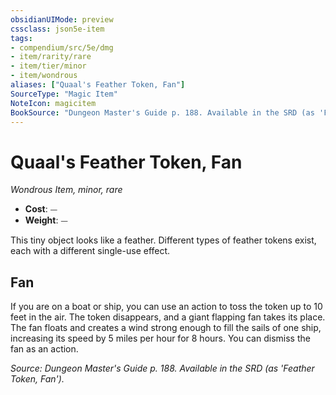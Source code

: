 ```yaml
---
obsidianUIMode: preview
cssclass: json5e-item
tags:
- compendium/src/5e/dmg
- item/rarity/rare
- item/tier/minor
- item/wondrous
aliases: ["Quaal's Feather Token, Fan"]
SourceType: "Magic Item"
NoteIcon: magicitem
BookSource: "Dungeon Master's Guide p. 188. Available in the SRD (as 'Feather Token, Fan')."
---
```

# Quaal's Feather Token, Fan
*Wondrous Item, minor, rare*  

- **Cost**: ⏤
- **Weight**: ⏤

This tiny object looks like a feather. Different types of feather tokens exist, each with a different single-use effect.

## Fan

If you are on a boat or ship, you can use an action to toss the token up to 10 feet in the air. The token disappears, and a giant flapping fan takes its place. The fan floats and creates a wind strong enough to fill the sails of one ship, increasing its speed by 5 miles per hour for 8 hours. You can dismiss the fan as an action.

*Source: Dungeon Master's Guide p. 188. Available in the SRD (as 'Feather Token, Fan').*